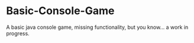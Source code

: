 # Basic-Console-Game

A basic java console game, missing functionality, but you know... a work in progress.
